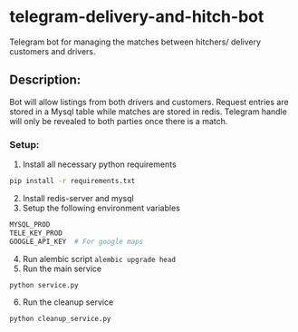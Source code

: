# telegram-delivery-and-hitch-bot
Telegram bot for managing the matches between hitchers/ delivery customers and drivers.

## Description:
Bot will allow listings from both drivers and customers. Request entries are stored in a Mysql table while matches are stored in redis. Telegram handle will only be revealed to both parties once there is a match.

### Setup:
1. Install all necessary python requirements
```bash
pip install -r requirements.txt
```
2. Install redis-server and mysql
3. Setup the following environment variables
```bash
MYSQL_PROD
TELE_KEY_PROD
GOOGLE_API_KEY  # For google maps
```
4. Run alembic script `alembic upgrade head`
5. Run the main service
```bash
python service.py
```
6. Run the cleanup service
```bash
python cleanup_service.py
```
